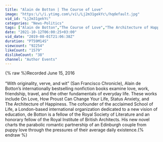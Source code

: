 ```yaml
---
title: "Alain de Botton | The Course of Love"
image: "https:\/\/i.ytimg.com\/vi\/Lj2m31gekYc\/hqdefault.jpg"
vid_id: "Lj2m31gekYc"
categories: "News-Politics"
tags: ["Alain de Botton","The Course of Love","The Architecture of Happiness"]
date: "2021-10-12T06:00:25+03:00"
vid_date: "2019-08-01T21:06:38Z"
duration: "PT59M14S"
viewcount: "92254"
likeCount: "1579"
dislikeCount: "38"
channel: "Author Events"
---
```

{% raw %}Recorded June 15, 2016<br /><br />“With originality, verve, and wit” (San Francisco Chronicle), Alain de Botton’s internationally bestselling nonfiction books examine love, work, friendship, travel, and the other fundamentals of everyday life. These works include On Love, How Proust Can Change Your Life, Status Anxiety, and The Architecture of Happiness. The cofounder of the acclaimed School of Life, a London-based international organization dedicated to a new vision of education, de Botton is a fellow of the Royal Society of Literature and an honorary fellow of the Royal Institute of British Architects. His new novel charts the parabolic romantic partnership of an Edinburgh couple from puppy love through the pressures of their average daily existence.{% endraw %}
